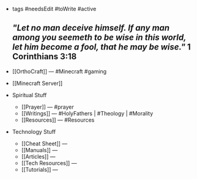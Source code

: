 - tags #needsEdit #toWrite #active 
  
  *"Let no man deceive himself. If any man among you seemeth to be wise in this world, let him become a fool, that he may be wise."* 1 Corinthians 3:18 
  ---
- [[OrthoCraft]] — #Minecraft #gaming
- [[Minecraft Server]]
- Spiritual Stuff
	- [[Prayer]] — #prayer
	- [[Writings]] — #HolyFathers | #Theology | #Morality
	- [[Resources]] — #Resources
- Technology Stuff
	- [[Cheat Sheet]] —
	- [[Manuals]] —
	- [[Articles]] —
	- [[Tech Resources]] —
	- [[Tutorials]] —